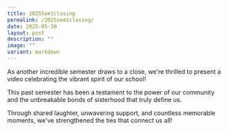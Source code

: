 ```yaml
---
title: 2025Sem1closing
permalink: /2025sem1closing/
date: 2025-05-30
layout: post
description: ""
image: ""
variant: markdown
---
```

<p>As another incredible semester draws to a close, we're thrilled to present a video celebrating the vibrant spirit of our school! </p>
<p>This past semester has been a testament to the power of our community and the unbreakable bonds of sisterhood that truly define us.</p>
<p>Through shared laughter, unwavering support, and countless memorable moments, we've strengthened the ties that connect us all!</p>

